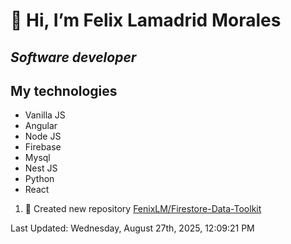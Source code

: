 #  👋 Hi, I’m Felix Lamadrid Morales
## _Software developer_

## My technologies
- Vanilla JS
- Angular
- Node JS
- Firebase
- Mysql
- Nest JS
- Python
- React

<!--RECENT_ACTIVITY:start-->
1. 📔 Created new repository [FenixLM/Firestore-Data-Toolkit](https://github.com/FenixLM/Firestore-Data-Toolkit)<br>
<!--RECENT_ACTIVITY:end-->
<!--RECENT_ACTIVITY:last_update-->
Last Updated: Wednesday, August 27th, 2025, 12:09:21 PM
<!--RECENT_ACTIVITY:last_update_end-->
